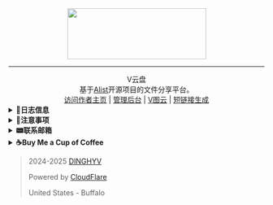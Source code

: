 <center> <img src="http://cdnjson.com/images/2025/01/26/banner.png" height="100" width="273" ></center>

----------------
<center>V云盘</center>

<center>基于<a href="https://alist.nn.ci/">Alist</a>开源项目的文件分享平台。</center>

<center><a href="https://www.vyhd.xyz/">访问作者主页</a>      |    <a href="@manage">管理后台</a>    |   <a href="https://th.vyhd.xyz">V图云</a>    |   <a href="https://s.vyhd.xyz">短链接生成</a>  </center>

<details> 
<summary> <b>🥯日志信息</b> </summary>
<br />
<table>
    <tr>
        <td><b>😋V2.1 Patch Notes</b></td>
        <td><b>更新内容</b></td>
    </tr>
    <tr>
        <td></td>
        <td>1.优化了部分文件结构的显示。</td>
    </tr>
    <tr>
        <td></td>
        <td>2.添加了来自网络的更多资源。</td>
    </tr>
    <tr>
        <td></td>
        <td>3.项目已部署到Pages.</td>
    </tr>
    <tr>
        <td></td>
        <td>4.对国内外*用户进行了分流。</td>
    </tr>
    <tr>
        <td></td>
        <td>5.更换了CloudFlare的DNS，大概能提升网站响应速度（不过有可能更慢*）。</td>
    </tr>
    <tr>
        <td></td>
        <td>6.对Onedrive进行了CloudFlare Worker加速，现在国内用户也能高速访问这些文件了（折中之举）。</td>
    </tr>
    <tr>
        <td></td>
        <td>7.更换了国内云服务，国内加载速度可提升50倍（质的飞跃）。</td>
    </tr>
    <tr>
        <td></td>
        <td></td>
    </tr>
    <tr>
        <td><b>✒To-do（未来计划实现）</b></td>
        <td>1.更换网站IP提供方，实现更快的访问速度（这才是真正的质的飞跃，不过没钱换）。</td>
    </tr>
    <tr>
        <td></td>
        <td>2.用户注册、登录功能添加（感觉没屁用）。</td>
    </tr>
    <tr>
        <td></td>
        <td>3.基于第二点的WebDav挂载。</td>
    </tr>
    <tr>
        <td><b>🎯注释</b></td>
        <td>*1.本站所有国内外都代指美利坚合众国的国内外。</td>
    </tr>
    <tr>
        <td></td>
        <td>*2.如果访问速度更慢了，点击<a href="https://www.vyhd.xyz">我的主页</a>，内有最新网址发布。</td>
    </tr>
</table>
</details>
<details> 
<summary><b>📌注意事项</b></summary>
<br />
<p>1.WebDav服务器地址：https://nd.vyhd.xyz 如需挂载服务，请联系我的<a href="mailto:dinghyv@gmail.com">个人邮箱</a>。<br>
    <br />
2.以在线浏览为主，禁止高强度下载。<br><br />
3.如果网页播放体验不佳（可能是因为Alist的视频播放器太卡了），可以配合Potplayer（<a href="https://potplayer.tv/?lang=zh_CN">Windows</a>）或VLC播放器（<a href="https://mirrors.aliyun.com/videolan/vlc-android/3.5.4/VLC-Android-3.5.4-arm64-v8a.apk">安卓</a> |<a href="https://apps.apple.com/cn/app/vlc-media-player/id650377962">iOS</a>）使用资源。<br><br />
4.本站资源皆来自互联网，本站不提供资源存储、下载服务，请在获取资源后24小时内删除。<br><br />
5.部分文件会显示文件名包含敏感词，只需将文件重新命名一下再刷新网页即可使用，因此已开放访客重命名功能。<br>
</p>
</details>
<details> 
<summary><b>📟联系邮箱</b></summary>
<br />
<a href="mailto:dinghyv@gmail.com">dinghyv@gmail.com</a><br />
</details>
<details> 
<summary><b>☕Buy Me a Cup of Coffee</b></summary>
<br />
<img src="https://th.vyhd.xyz/file/AgACAgQAAyEGAASQmrSmAAMbZ5WnRHGp-Ehfo4RaRIvgnFdnp2QAApTFMRsMbbFQk3C6mm8QfFwBAAMCAAN5AAM2BA.png" height="350" width="350" >
</details>

> 2024-2025 [DINGHYV](https://www.vyhd.xyz/) 
>
> Powered by [CloudFlare](https://www.cloudflare.com/)
>
> United States - Buffalo



